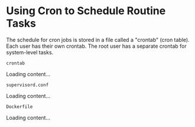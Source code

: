 # Using Cron to Schedule Routine Tasks

The schedule for cron jobs is stored in a file called a "crontab" (cron table). Each user has their own crontab. The root user has a separate crontab for system-level tasks.

```crontab```
<div class="load_as_code_session" data-url="crontab">
  Loading content...
</div>

```supervisord.conf```
<div class="load_as_code_session" data-url="supervisord.conf">
  Loading content...
</div>

```Dockerfile```
<div class="load_as_code_session" data-url="Dockerfile">
  Loading content...
</div>

<script src="https://posetmage.com/cdn/js/LoadAsCodeSession.js"></script>
